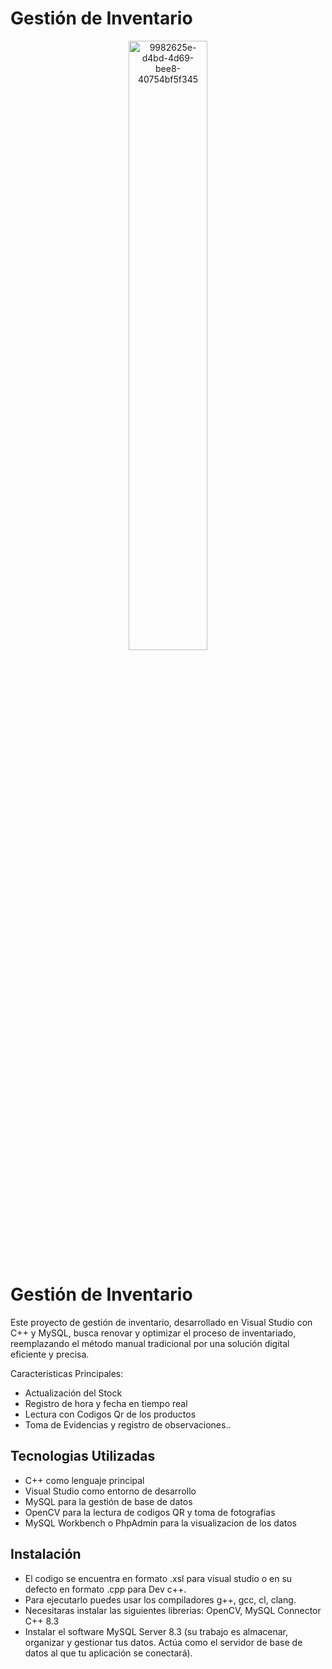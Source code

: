 # Gestión de Inventario
<div align="center">
 <a href="https://ibb.co/zbKQMyd">
  <img src="https://i.ibb.co/bLpQ0St/9982625e-d4bd-4d69-bee8-40754bf5f345.jpg" 
       alt="9982625e-d4bd-4d69-bee8-40754bf5f345" 
       width="50%">
</a>
   
</div>

# Gestión de Inventario
Este proyecto de gestión de inventario, desarrollado en Visual Studio con C++ y MySQL, busca renovar y optimizar el proceso de inventariado, reemplazando el método manual tradicional por una solución digital eficiente y precisa.

Caracteristicas Principales:
- Actualización del Stock
- Registro de hora y fecha en tiempo real
- Lectura con Codigos Qr de los productos
- Toma de Evidencias y registro de observaciones..
   

## Tecnologias Utilizadas
- C++ como lenguaje principal
- Visual Studio como entorno de desarrollo
- MySQL para la gestión de base de datos
- OpenCV para la lectura de codigos QR y toma de fotografias
- MySQL Workbench o PhpAdmin para la visualizacion de los datos

## Instalación
- El codigo se encuentra en formato .xsl para visual studio o en su defecto en formato .cpp para Dev c++.
- Para ejecutarlo puedes usar los compiladores g++, gcc, cl, clang.
- Necesitaras instalar las siguientes librerias: OpenCV, MySQL Connector C++ 8.3
- Instalar el software MySQL Server 8.3 (su trabajo es almacenar, organizar y gestionar tus datos. Actúa como el servidor de base de datos al que tu aplicación se conectará).
